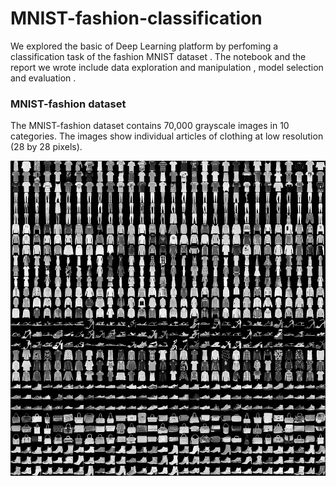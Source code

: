 # MNIST-fashion-classification
We explored the basic of Deep Learning platform by perfoming a classification task of the fashion MNIST dataset . The notebook and the report we wrote include data exploration and manipulation , model selection and evaluation .

### MNIST-fashion dataset
The MNIST-fashion dataset contains 70,000 grayscale images in 10 categories. The images show individual articles of clothing at low resolution (28 by 28 pixels).

![](https://github.com/shaniklein/MNIST-fashion-classification/blob/main/images/fashion_MNIST.png)

